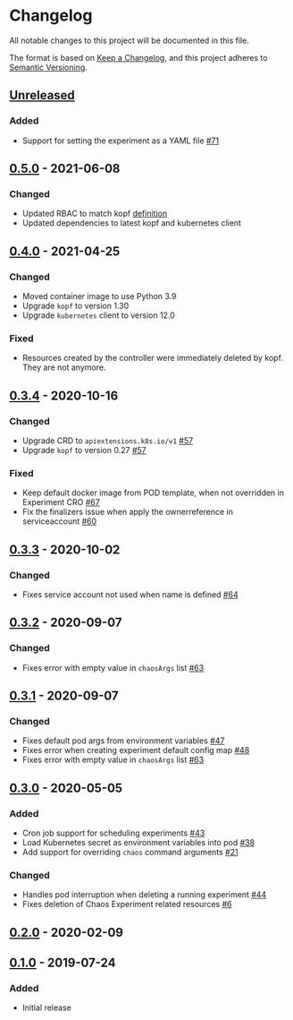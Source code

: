 # Changelog
All notable changes to this project will be documented in this file.

The format is based on [Keep a Changelog](https://keepachangelog.com/en/1.0.0/),
and this project adheres to [Semantic Versioning](https://semver.org/spec/v2.0.0.html).

## [Unreleased][]

[Unreleased]: https://github.com/chaostoolkit-incubator/kubernetes-crd/compare/0.5.0...HEAD

### Added

- Support for setting the experiment as a YAML file [#71][71]

[71]: https://github.com/chaostoolkit-incubator/kubernetes-crd/issues/71

## [0.5.0][] - 2021-06-08

[0.5.0]: https://github.com/chaostoolkit-incubator/kubernetes-crd/compare/0.3.4...0.5.0

### Changed

- Updated RBAC to match kopf [definition][rbac]
- Updated dependencies to latest kopf and kubernetes client

[rbac]: https://kopf.readthedocs.io/en/stable/deployment/#rbac

## [0.4.0][] - 2021-04-25

[0.4.0]: https://github.com/chaostoolkit-incubator/kubernetes-crd/compare/0.3.4...0.4.0

### Changed

- Moved container image to use Python 3.9
- Upgrade `kopf` to version 1.30
- Upgrade `kubernetes` client to version 12.0

### Fixed

- Resources created by the controller were immediately deleted by kopf. They
  are not anymore.

## [0.3.4][] - 2020-10-16

[0.3.4]: https://github.com/chaostoolkit-incubator/kubernetes-crd/compare/0.3.3...0.3.4

### Changed

-   Upgrade CRD to `apiextensions.k8s.io/v1` [#57][57]
-   Upgrade `kopf` to version 0.27 [#57][57]

### Fixed

-   Keep default docker image from POD template, when not overridden in Experiment CRO [#67][67]
-   Fix the finalizers issue when apply the ownerreference in serviceaccount [#60][60]

[57]: https://github.com/chaostoolkit-incubator/kubernetes-crd/issues/57
[67]: https://github.com/chaostoolkit-incubator/kubernetes-crd/issues/67
[60]: https://github.com/chaostoolkit-incubator/kubernetes-crd/issues/60


## [0.3.3][] - 2020-10-02

[0.3.3]: https://github.com/chaostoolkit-incubator/kubernetes-crd/compare/0.3.2...0.3.3

### Changed

-   Fixes service account not used when name is defined [#64][64]

[64]: https://github.com/chaostoolkit-incubator/kubernetes-crd/issues/64

## [0.3.2][] - 2020-09-07

[0.3.2]: https://github.com/chaostoolkit-incubator/kubernetes-crd/compare/0.3.1...0.3.2

### Changed

-   Fixes error with empty value in `chaosArgs` list [#63][63]

[63]: https://github.com/chaostoolkit-incubator/kubernetes-crd/issues/63

## [0.3.1][] - 2020-09-07

[0.3.1]: https://github.com/chaostoolkit-incubator/kubernetes-crd/compare/0.3.0...0.3.1

### Changed

-   Fixes default pod args from environment variables [#47][47]
-   Fixes error when creating experiment default config map [#48][48]
-   Fixes error with empty value in `chaosArgs` list [#63][63]

[47]: https://github.com/chaostoolkit-incubator/kubernetes-crd/issues/47
[48]: https://github.com/chaostoolkit-incubator/kubernetes-crd/issues/48
[63]: https://github.com/chaostoolkit-incubator/kubernetes-crd/issues/63

## [0.3.0][] - 2020-05-05

[0.3.0]: https://github.com/chaostoolkit-incubator/kubernetes-crd/compare/0.2.0...0.3.0

### Added 

-   Cron job support for scheduling experiments [#43][43]
-   Load Kubernetes secret as environment variables into pod [#38][38]
-   Add support for overriding `chaos` command arguments [#21][21]

### Changed

-   Handles pod interruption when deleting a running experiment [#44][44]
-   Fixes deletion of Chaos Experiment related resources [#6][6]

[44]: https://github.com/chaostoolkit-incubator/kubernetes-crd/issues/44
[43]: https://github.com/chaostoolkit-incubator/kubernetes-crd/pull/43
[38]: https://github.com/chaostoolkit-incubator/kubernetes-crd/issues/38
[21]: https://github.com/chaostoolkit-incubator/kubernetes-crd/pull/21
[6]: https://github.com/chaostoolkit-incubator/kubernetes-crd/issues/6

## [0.2.0][] - 2020-02-09

[0.2.0]: https://github.com/chaostoolkit-incubator/kubernetes-crd/compare/0.1.0...0.2.0

## [0.1.0][] - 2019-07-24

[0.1.0]: https://github.com/chaostoolkit-incubator/kubernetes-crd/tree/0.1.0

### Added

-   Initial release